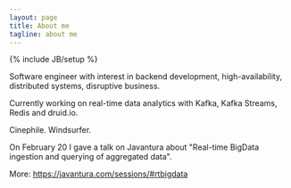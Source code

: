 ```yaml
---
layout: page
title: About me
tagline: about me
---
```

{% include JB/setup %}

Software engineer with interest in backend development, high-availability, distributed systems, disruptive business.

Currently working on real-time data analytics with Kafka, Kafka Streams, Redis and druid.io.

Cinephile. Windsurfer.

On February 20 I gave a talk on Javantura about "Real-time BigData ingestion and querying of aggregated data".

More: https://javantura.com/sessions/#rtbigdata

